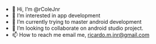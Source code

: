 - 👋 Hi, I’m @rColeJnr
- 👀 I’m interested in app development
- 🌱 I’m currently trying to master android development
- 💞️ I’m looking to collaborate on android studio project.
- 📫 How to reach me email me, ricardo.m.jnr@gmail.com

<!---
rColeJnr/rColeJnr is a ✨ special ✨ repository because its `README.md` (this file) appears on your GitHub profile.
You can click the Preview link to take a look at your changes.
--->
